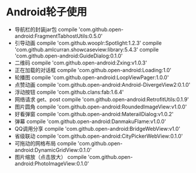 # Android轮子使用

- 导航栏的封装jar包
    compile 'com.github.open-android:FragmentTabhostUtils:0.5.0'
- 引导动画
    compile 'com.github.wooplr:Spotlight:1.2.3'
    compile 'com.github.amlcurran.showcaseview:library:5.4.3'
    compile 'com.github.open-android:GuideDialog:0.1.0'
 - 二维码
    compile 'com.github.open-android:Zxing:v1.0.3'
 - 正在加载的对话框
    compile 'com.github.open-android:Loading:1.0'
 - 轮播图
    compile 'com.github.open-android:LoopViewPager:1.0.0'
 - 点赞动画
    compile 'com.github.open-android:Android-DivergeView2:0.1.0'
 - 浮动按钮
    compile 'com.github.clans:fab:1.6.4'
 - 网络请求 get、post
    compile 'com.github.open-android:RetrofitUtils:0.1.9'
 - 图片圆角
    compile 'com.github.open-android:RoundedImageView:v1.0.0'
 - 好看弹窗
    compile 'com.github.open-android:MaterailDialog:v1.0.2'
 - 弹幕
    compile 'com.github.open-android:DanmakuFlame:v1.0.0'
 - QQ调用分享
    compile 'com.github.open-android:BridgeWebView:v1.0'
 - 省级联动
    compile 'com.github.open-android:CityPickerWebView:0.1.0'
 - 可拖动的网格布局
    compile 'com.github.open-android:DynamicGridView:0.1.0'
 - 图片缩放（点击放大）
    compile 'com.github.open-android:PhotoImageView:0.1.0'